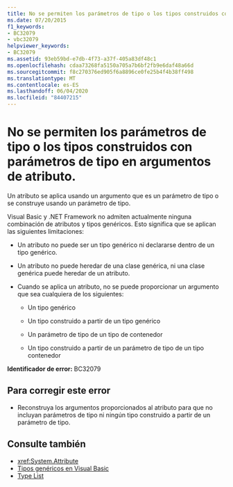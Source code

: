 ```yaml
---
title: No se permiten los parámetros de tipo o los tipos construidos con parámetros de tipo en argumentos de atributo.
ms.date: 07/20/2015
f1_keywords:
- BC32079
- vbc32079
helpviewer_keywords:
- BC32079
ms.assetid: 93eb59bd-e7db-4f73-a37f-405a83df48c1
ms.openlocfilehash: cdaa73268fa5150a705a7b6bf2fb9e6daf48a66d
ms.sourcegitcommit: f8c270376ed905f6a8896ce0fe25b4f4b38ff498
ms.translationtype: MT
ms.contentlocale: es-ES
ms.lasthandoff: 06/04/2020
ms.locfileid: "84407215"
---
```

# <a name="type-parameters-or-types-constructed-with-type-parameters-are-not-allowed-in-attribute-arguments"></a>No se permiten los parámetros de tipo o los tipos construidos con parámetros de tipo en argumentos de atributo.

Un atributo se aplica usando un argumento que es un parámetro de tipo o se construye usando un parámetro de tipo.

Visual Basic y .NET Framework no admiten actualmente ninguna combinación de atributos y tipos genéricos. Esto significa que se aplican las siguientes limitaciones:

- Un atributo no puede ser un tipo genérico ni declararse dentro de un tipo genérico.

- Un atributo no puede heredar de una clase genérica, ni una clase genérica puede heredar de un atributo.

- Cuando se aplica un atributo, no se puede proporcionar un argumento que sea cualquiera de los siguientes:

  - Un tipo genérico

  - Un tipo construido a partir de un tipo genérico

  - Un parámetro de tipo de un tipo de contenedor

  - Un tipo construido a partir de un parámetro de tipo de un tipo contenedor

**Identificador de error:** BC32079

## <a name="to-correct-this-error"></a>Para corregir este error

- Reconstruya los argumentos proporcionados al atributo para que no incluyan parámetros de tipo ni ningún tipo construido a partir de un parámetro de tipo.

## <a name="see-also"></a>Consulte también

- <xref:System.Attribute>
- [Tipos genéricos en Visual Basic](../programming-guide/language-features/data-types/generic-types.md)
- [Type List](../language-reference/statements/type-list.md)

